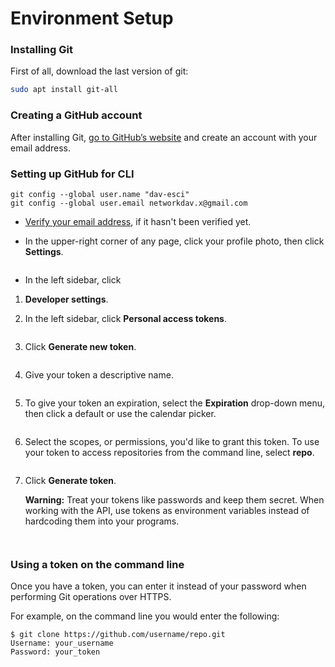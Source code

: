# Environment Setup

### Installing Git

First of all, download the last version of git:

```bash
sudo apt install git-all
```

### Creating a GitHub account

After installing Git, [go to GitHub’s website](https://github.com/) and create an account with your email address.

### Setting up GitHub for CLI

```
git config --global user.name "dav-esci"
git config --global user.email networkdav.x@gmail.com
```

* [Verify your email address](https://docs.github.com/en/github/getting-started-with-github/verifying-your-email-address), if it hasn't been verified yet.
*   In the upper-right corner of any page, click your profile photo, then click **Settings**.



    <figure><img src="https://docs.github.com/assets/cb-34573/images/help/settings/userbar-account-settings.png" alt=""><figcaption></figcaption></figure>
* In the left sidebar, click

1. **Developer settings**.
2.  In the left sidebar, click **Personal access tokens**.&#x20;

    <figure><img src="https://docs.github.com/assets/cb-7169/images/help/settings/personal_access_tokens_tab.png" alt=""><figcaption></figcaption></figure>
3.  Click **Generate new token**.&#x20;

    <figure><img src="https://docs.github.com/assets/cb-6922/images/help/settings/generate_new_token.png" alt=""><figcaption></figcaption></figure>
4.  Give your token a descriptive name.&#x20;

    <figure><img src="https://docs.github.com/assets/cb-3880/images/help/settings/token_description.png" alt=""><figcaption></figcaption></figure>
5.  To give your token an expiration, select the **Expiration** drop-down menu, then click a default or use the calendar picker.&#x20;

    <figure><img src="https://docs.github.com/assets/cb-39847/images/help/settings/token_expiration.png" alt=""><figcaption></figcaption></figure>
6.  Select the scopes, or permissions, you'd like to grant this token. To use your token to access repositories from the command line, select **repo**.



    <figure><img src="https://docs.github.com/assets/cb-43299/images/help/settings/token_scopes.gif" alt=""><figcaption></figcaption></figure>
7.  Click **Generate token**.&#x20;



    **Warning:** Treat your tokens like passwords and keep them secret. When working with the API, use tokens as environment variables instead of hardcoding them into your programs.

    <figure><img src="https://docs.github.com/assets/cb-10912/images/help/settings/generate_token.png" alt=""><figcaption></figcaption></figure>

    <figure><img src="https://docs.github.com/assets/cb-33474/images/help/settings/personal_access_tokens.png" alt=""><figcaption></figcaption></figure>

### Using a token on the command line <a href="#using-a-token-on-the-command-line" id="using-a-token-on-the-command-line"></a>

Once you have a token, you can enter it instead of your password when performing Git operations over HTTPS.

For example, on the command line you would enter the following:

```shell
$ git clone https://github.com/username/repo.git
Username: your_username
Password: your_token
```
